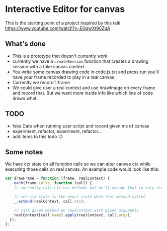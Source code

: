 # Interactive Editor for canvas

This is the starting point of a project inspired by this talk https://www.youtube.com/watch?v=EGqwXt90ZqA

## What's done
- This is a prototype that doesn't currently work
- currently we have a `createSession` function that creates a drawing session with a fake canvas context.
- You write some canvas drawing code in code.js.txt and press run you'll have your frame recorded to play in a real canvas
- Currently we record 1 frame
- We could give user a real context and use drawImage on every frame and record that. But we want more inside info like which line of code draws what.

## TODO
- fake Date when running user script and record given ms of canvas
- experiment, refactor, experiment, refactor...
- add items to this todo :D

## Some notes

We have ctx state on all function calls so we can alter canvas ctx while executing those calls on real canvas. An example code would look like this:
```js
var drawFrame = function (frame, realContext) {
  _.each(frame.calls, function (call) {
    // currently call.ctx has methods but we'll change that to only store non-function fields

    // set ctx state to the exact state when that method called
    _.extend(realContext, call.ctx);

    // call given method on realContext with given arguments
    realContext[call.name].apply(realContext, call.args);
  });
};
```
